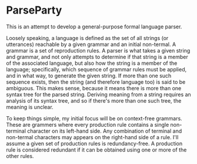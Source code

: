 # ParseParty

This is an attempt to develop a general-purpose formal language parser.

Loosely speaking, a language is defined as the set of all strings (or utterances) reachable by a given grammar and an initial non-termal.  A grammar is a set of reproduction rules.  A parser is what takes a given string and grammar, and not only attempts to determine if that string is a member of the associated language, but also how the string is a member of the language; specifically, which sequence of grammar rules must be applied, and in what way, to generate the given string.  If more than one such sequence exists, then the string (and therefore language too) is said to be ambiguous.  This makes sense, because it means there is more than one syntax tree for the parsed string.  Deriving meaning from a string requires an analysis of its syntax tree, and so if there's more than one such tree, the meaning is unclear.

To keep things simple, my initial focus will be on context-free grammars.  These are grammers where every production rule contains a single non-terminal character on its left-hand side.  Any combination of terminal and non-termal characters may appears on the right-hand side of a rule.  I'll assume a given set of production rules is redundancy-free.  A production rule is considered redundant if it can be obtained using one or more of the other rules.
